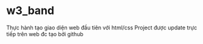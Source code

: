 # w3_band
Thực hành tạo giao diện web đầu tiên với html/css
Project được update trực tiếp trên web đc tạo bởi github
